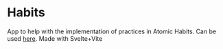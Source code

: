 # Habits

App to help with the implementation of practices in Atomic Habits.
Can be used [here](https://calebcress.github.io/habits/).
Made with Svelte+Vite
